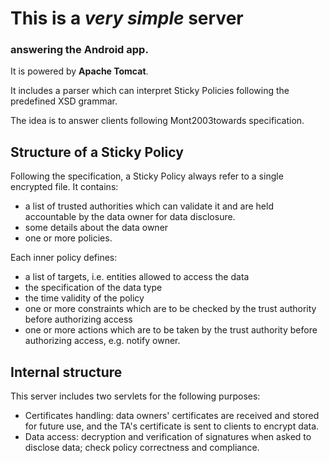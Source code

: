 # This is a *very simple* server
### answering the Android app.

It is powered by **Apache Tomcat**.

It includes a parser which can interpret Sticky Policies following the predefined XSD grammar.

The idea is to answer clients following Mont2003towards specification.

## Structure of a Sticky Policy
Following the specification, a Sticky Policy always refer to a single encrypted file. It contains:
- a list of trusted authorities which can validate it and are held accountable by the data owner for data disclosure.
- some details about the data owner
- one or more policies.

Each inner policy defines:
- a list of targets, i.e. entities allowed to access the data
- the specification of the data type
- the time validity of the policy
- one or more constraints which are to be checked by the trust authority before authorizing access
- one or more actions which are to be taken by the trust authority before authorizing access, e.g. notify owner.

## Internal structure
This server includes two servlets for the following purposes:
- Certificates handling: data owners' certificates are received and stored for future use, and the TA's certificate is sent to clients to encrypt data.
- Data access: decryption and verification of signatures when asked to disclose data; check policy correctness and compliance.